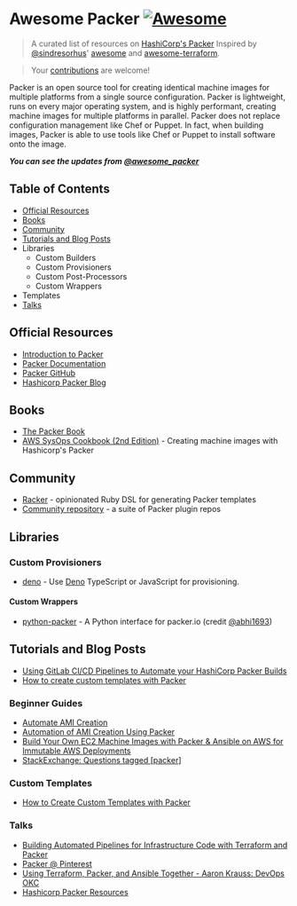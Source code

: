 # Awesome Packer [![Awesome](https://cdn.rawgit.com/sindresorhus/awesome/d7305f38d29fed78fa85652e3a63e154dd8e8829/media/badge.svg)](https://github.com/sindresorhus/awesome)


> A curated list of resources on [HashiCorp's Packer](https://www.packer.io)
> Inspired by [@sindresorhus](https://github.com/sindresorhus)' [awesome][sindresorhus] and 
> [awesome-terraform](https://github.com/shuaibiyy/awesome-terraform). 

> Your [contributions](https://github.com/dawitnida/awesome-packer/blob/master/.github/CONTRIBUTING.md) are welcome!


Packer is an open source tool for creating identical machine images for multiple platforms from a single source 
configuration. Packer is lightweight, runs on every major operating system, and is highly performant, creating machine 
images for multiple platforms in parallel. Packer does not replace configuration management like Chef or Puppet. 
In fact, when building images, Packer is able to use tools like Chef or Puppet to install software onto the image.


**_You can see the updates from [@awesome_packer](https://twitter.com/awesome_packer)_**


## Table of Contents

- [Official Resources](#official-resources)
- [Books](#books)
- [Community](#community)
- [Tutorials and Blog Posts](#tutorials-and-blog-posts)
- Libraries
   - Custom Builders
   - Custom Provisioners
   - Custom Post-Processors
   - Custom Wrappers
- Templates
- [Talks](#talks)


## Official Resources

* [Introduction to Packer](https://www.packer.io/intro/)
* [Packer Documentation](https://www.packer.io/docs/)
* [Packer GitHub](https://github.com/hashicorp/packer)
* [Hashicorp Packer Blog](https://www.hashicorp.com/blog/category/packer)


## Books

* [The Packer Book](https://packerbook.com/)
* [AWS SysOps Cookbook (2nd Edition)](https://www.oreilly.com/library/view/aws-sysops-cookbook/9781838550189/) - Creating machine images with Hashicorp's Packer

## Community

* [Racker](https://github.com/aspring/racker) - opinionated Ruby DSL for generating Packer templates
* [Community repository](https://github.com/packer-community) - a suite of Packer plugin repos

## Libraries

### Custom Provisioners

* [deno](https://github.com/dontlaugh/packer-provisioner-deno) - Use [Deno](https://deno.land/) TypeScript or JavaScript for provisioning.


#### Custom Wrappers

* [python-packer](https://github.com/abhi1693/python-packer) - A Python interface for packer.io (credit [@abhi1693](https://github.com/abhi1693))


## Tutorials and Blog Posts

* [Using GitLab CI/CD Pipelines to Automate your HashiCorp Packer Builds](https://virtualhobbit.com/2020/05/05/using-gitlab-ci-cd-pipelines-to-automate-your-hashicorp-packer-builds/)
* [How to create custom templates with Packer](https://upcloud.com/community/tutorials/upcloud-packer-builder/)


### Beginner Guides

* [Automate AMI Creation](https://devopscube.com/packer-tutorial-for-beginners/)
* [Automation of AMI Creation Using Packer](https://www.talentica.com/blogs/automation-of-ami-creation-using-packer/)
* [Build Your Own EC2 Machine Images with Packer & Ansible on AWS for Immutable AWS Deployments](https://medium.com/devopslinks/build-your-own-ec2-machine-images-with-packer-ansible-on-aws-for-immutable-aws-deployments-f7dbe81934a1)
* [StackExchange: Questions tagged [packer]](https://devops.stackexchange.com/questions/tagged/packer)


### Custom Templates

* [How to Create Custom Templates with Packer](https://upcloud.com/community/tutorials/upcloud-packer-builder/)


### Talks

* [Building Automated Pipelines for Infrastructure Code with Terraform and Packer](https://youtu.be/4uxUScFWzPc)
* [Packer @ Pinterest](https://youtu.be/L-DMwEN_mUk)
* [Using Terraform, Packer, and Ansible Together - Aaron Krauss: DevOps OKC](https://youtu.be/pkEezNSFWtA)
* [Hashicorp Packer Resources][hashicorp-resource-lib]


[sindresorhus]:            <https://github.com/sindresorhus/awesome>
[hashicorp-resource-lib]:  <https://www.hashicorp.com/resources?product=Packer>
